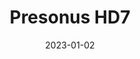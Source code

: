 ---
title: "Presonus HD7"
linkTitle: "Presonus HD7"
date: 2023-01-02
weight: 2
description: >
  En beskrivelse av øreklaffene Presonus HD7.
---
